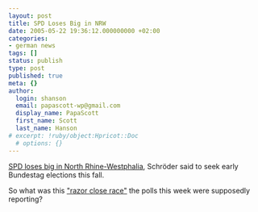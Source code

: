 ```yaml
---
layout: post
title: SPD Loses Big in NRW
date: 2005-05-22 19:36:12.000000000 +02:00
categories:
- german news
tags: []
status: publish
type: post
published: true
meta: {}
author:
  login: shanson
  email: papascott-wp@gmail.com
  display_name: PapaScott
  first_name: Scott
  last_name: Hanson
# excerpt: !ruby/object:Hpricot::Doc
  # options: {}
---
```

<p><a href="http://news.bbc.co.uk/2/hi/europe/4570105.stm" title="BBC NEWS | Europe | Schroeder 'heads for poll defeat'">SPD loses big in North Rhine-Westphalia</a>, Schr&ouml;der said to seek early Bundestag elections this fall. </p>
<p>So what was this <a title="Entscheidung in NRW: Zitterwahl lockt viele B&uuml;rger in die Wahlb&uuml;ros - Politik - SPIEGEL ONLINE - Nachrichten" href="http://www.spiegel.de/politik/deutschland/0,1518,357052,00.html">"razor close race"</a> the polls this week were supposedly reporting?</p>
